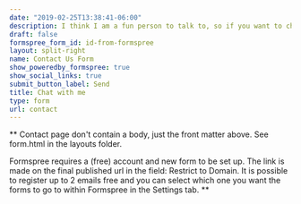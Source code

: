```yaml
---
date: "2019-02-25T13:38:41-06:00"
description: I think I am a fun person to talk to, so if you want to chat about any of my work or you have a few tips to improve my website or give me coding tips, contact me using this form.<br></br>I promise I will try my best to respond soon. Looking forward to hear from all of you! 
draft: false
formspree_form_id: id-from-formspree
layout: split-right
name: Contact Us Form
show_poweredby_formspree: true
show_social_links: true
submit_button_label: Send
title: Chat with me
type: form
url: contact
---
```


** Contact page don't contain a body, just the front matter above.
See form.html in the layouts folder.

Formspree requires a (free) account and new form to be set up. The link is made on the final published url in the field: Restrict to Domain. It is possible to register up to 2 emails free and you can select which one you want the forms to go to within Formspree in the Settings tab.
**
